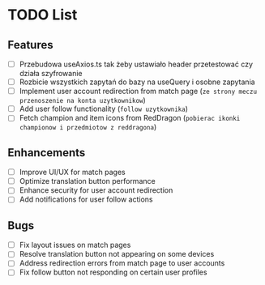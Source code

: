 # TODO List

## Features

- [ ] Przebudowa useAxios.ts tak żeby ustawiało header przetestować czy działa szyfrowanie
- [ ] Rozbicie wszystkich zapytań do bazy na useQuery i osobne zapytania
- [ ] Implement user account redirection from match page (`ze strony meczu przenoszenie na konta uzytkownikow`)
- [ ] Add user follow functionality (`follow uzytkownika`)
- [ ] Fetch champion and item icons from RedDragon (`pobierac ikonki championow i przedmiotow z reddragona`)

## Enhancements

- [ ] Improve UI/UX for match pages
- [ ] Optimize translation button performance
- [ ] Enhance security for user account redirection
- [ ] Add notifications for user follow actions

## Bugs

- [ ] Fix layout issues on match pages
- [ ] Resolve translation button not appearing on some devices
- [ ] Address redirection errors from match page to user accounts
- [ ] Fix follow button not responding on certain user profiles
